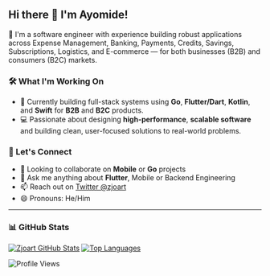 ## Hi there 🙂 I'm Ayomide!

🚀 I'm a software engineer with experience building robust applications across Expense Management, Banking, Payments, Credits, Savings, Subscriptions, Logistics, and E-commerce — for both businesses (B2B) and consumers (B2C) markets.

### 🛠️ What I'm Working On
- 🌱 Currently building full-stack systems using **Go**, **Flutter/Dart**, **Kotlin**, and **Swift** for **B2B** and **B2C** products.  
- 💻 Passionate about designing **high-performance**, **scalable software** and building clean, user-focused solutions to real-world problems.

### 🤝 Let's Connect
- 👯 Looking to collaborate on **Mobile** or **Go** projects
- 💬 Ask me anything about **Flutter**, Mobile or Backend Engineering
- 📫 Reach out on [Twitter @zjoart](https://twitter.com/devjoart?s=09)
- 😄 Pronouns: He/Him

---

### 📊 GitHub Stats

[![Zjoart GitHub Stats](https://github-readme-stats.vercel.app/api?username=zjoart&theme=cobalt&show_icons=true&line_height=40)](https://github.com/zjoart)
[![Top Languages](https://github-readme-stats.vercel.app/api/top-langs/?username=zjoart&theme=cobalt&show_icons=true)](https://github.com/zjoart)

![Profile Views](https://gpvc.arturio.dev/zjoart)
